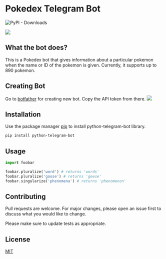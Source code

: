 # Pokedex Telegram Bot
![PyPI - Downloads](https://img.shields.io/pypi/dm/python-telegram-bot?logo=pypi&logoColor=green)

<img src="pokedex.gif">

## What the bot does?
This is a Pokedex bot that gives information about a particular pokemon when the name or ID of the pokemon is given. Currently, it supports up to 890 pokemon.
## Creating Bot
Go to <a href="https://t.me/botfather" target="_blank">botfather</a> for creating new bot. Copy the API token from there.
<img src="bot_create.png">


## Installation

Use the package manager [pip](https://pip.pypa.io/en/stable/) to install python-telegram-bot library.

```bash
pip install python-telegram-bot
```

## Usage

```python
import foobar

foobar.pluralize('word') # returns 'words'
foobar.pluralize('goose') # returns 'geese'
foobar.singularize('phenomena') # returns 'phenomenon'
```

## Contributing
Pull requests are welcome. For major changes, please open an issue first to discuss what you would like to change.

Please make sure to update tests as appropriate.

## License
[MIT](https://choosealicense.com/licenses/mit/)